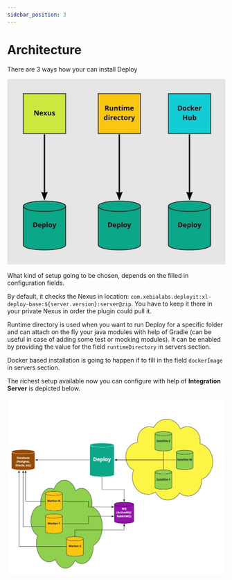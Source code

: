 ```yaml
---
sidebar_position: 3
---
```


# Architecture

There are 3 ways how your can install Deploy

![Types of installation](../pics/types-of-installation.jpg)

What kind of setup going to be chosen, depends on the filled in configuration fields. <br/>

By default, it checks the Nexus in location: `com.xebialabs.deployit:xl-deploy-base:${server.version}:server@zip`. 
You have to keep it there in your private Nexus in order the plugin could pull it.

Runtime directory is used when you want to run Deploy for a specific folder and can attach on the fly your java modules
with help of Gradle (can be useful in case of adding some test or mocking modules). It can be enabled by providing the 
value for the field `runtimeDirectory` in servers section.   

Docker based installation is going to happen if to fill in the field `dockerImage` in servers section.   

The richest setup available now you can configure with help of **Integration Server** is depicted below.

![Richest setup available](../pics/richest-setup-available.jpg)
